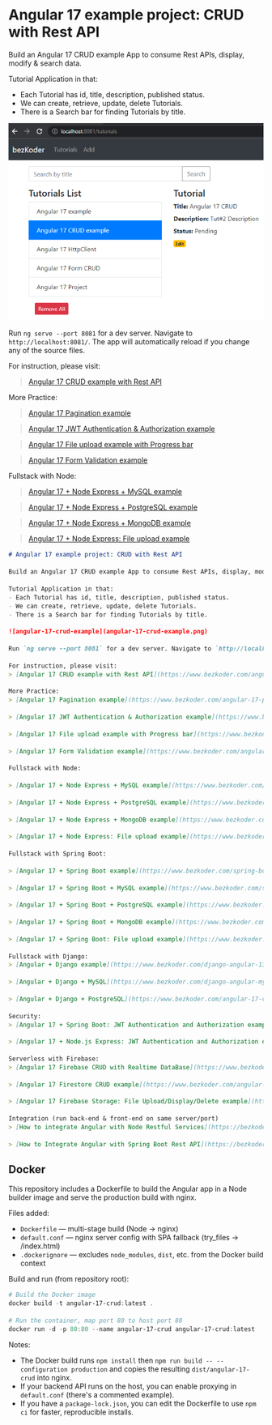 # Angular 17 example project: CRUD with Rest API

Build an Angular 17 CRUD example App to consume Rest APIs, display, modify & search data.

Tutorial Application in that:
- Each Tutorial has id, title, description, published status.
- We can create, retrieve, update, delete Tutorials.
- There is a Search bar for finding Tutorials by title.

![angular-17-crud-example](angular-17-crud-example.png)

Run `ng serve --port 8081` for a dev server. Navigate to `http://localhost:8081/`. The app will automatically reload if you change any of the source files.

For instruction, please visit:
> [Angular 17 CRUD example with Rest API](https://www.bezkoder.com/angular-17-crud-example/)

More Practice:
> [Angular 17 Pagination example](https://www.bezkoder.com/angular-17-pagination-ngx/)

> [Angular 17 JWT Authentication & Authorization example](https://www.bezkoder.com/angular-17-jwt-auth/)

> [Angular 17 File upload example with Progress bar](https://www.bezkoder.com/angular-17-file-upload/)

> [Angular 17 Form Validation example](https://www.bezkoder.com/angular-17-form-validation/)

Fullstack with Node:

> [Angular 17 + Node Express + MySQL example](https://www.bezkoder.com/angular-17-node-js-express-mysql/)

> [Angular 17 + Node Express + PostgreSQL example](https://www.bezkoder.com/angular-17-node-js-express-postgresql/)

> [Angular 17 + Node Express + MongoDB example](https://www.bezkoder.com/angular-17-node-js-express-mongodb/)

> [Angular 17 + Node Express: File upload example](https://www.bezkoder.com/angular-17-node-express-file-upload/)

```markdown
# Angular 17 example project: CRUD with Rest API

Build an Angular 17 CRUD example App to consume Rest APIs, display, modify & search data.

Tutorial Application in that:
- Each Tutorial has id, title, description, published status.
- We can create, retrieve, update, delete Tutorials.
- There is a Search bar for finding Tutorials by title.

![angular-17-crud-example](angular-17-crud-example.png)

Run `ng serve --port 8081` for a dev server. Navigate to `http://localhost:8081/`. The app will automatically reload if you change any of the source files.

For instruction, please visit:
> [Angular 17 CRUD example with Rest API](https://www.bezkoder.com/angular-17-crud-example/)

More Practice:
> [Angular 17 Pagination example](https://www.bezkoder.com/angular-17-pagination-ngx/)

> [Angular 17 JWT Authentication & Authorization example](https://www.bezkoder.com/angular-17-jwt-auth/)

> [Angular 17 File upload example with Progress bar](https://www.bezkoder.com/angular-17-file-upload/)

> [Angular 17 Form Validation example](https://www.bezkoder.com/angular-17-form-validation/)

Fullstack with Node:

> [Angular 17 + Node Express + MySQL example](https://www.bezkoder.com/angular-17-node-js-express-mysql/)

> [Angular 17 + Node Express + PostgreSQL example](https://www.bezkoder.com/angular-17-node-js-express-postgresql/)

> [Angular 17 + Node Express + MongoDB example](https://www.bezkoder.com/angular-17-node-js-express-mongodb/)

> [Angular 17 + Node Express: File upload example](https://www.bezkoder.com/angular-17-node-express-file-upload/)

Fullstack with Spring Boot:

> [Angular 17 + Spring Boot example](https://www.bezkoder.com/spring-boot-angular-17-crud/)

> [Angular 17 + Spring Boot + MySQL example](https://www.bezkoder.com/spring-boot-angular-17-mysql/)

> [Angular 17 + Spring Boot + PostgreSQL example](https://www.bezkoder.com/spring-boot-angular-17-postgresql/)

> [Angular 17 + Spring Boot + MongoDB example](https://www.bezkoder.com/spring-boot-angular-17-mongodb/)

> [Angular 17 + Spring Boot: File upload example](https://www.bezkoder.com/angular-17-spring-boot-file-upload/)

Fullstack with Django:
> [Angular + Django example](https://www.bezkoder.com/django-angular-13-crud-rest-framework/)

> [Angular + Django + MySQL](https://www.bezkoder.com/django-angular-mysql/)

> [Angular + Django + PostgreSQL](https://www.bezkoder.com/angular-17-crud/)

Security:
> [Angular 17 + Spring Boot: JWT Authentication and Authorization example](https://www.bezkoder.com/angular-17-spring-boot-jwt-auth/)

> [Angular 17 + Node.js Express: JWT Authentication and Authorization example](https://www.bezkoder.com/node-js-angular-17-jwt-auth/)

Serverless with Firebase:
> [Angular 17 Firebase CRUD with Realtime DataBase](https://www.bezkoder.com/angular-17-firebase-crud/)

> [Angular 17 Firestore CRUD example](https://www.bezkoder.com/angular-17-firestore-crud/)

> [Angular 17 Firebase Storage: File Upload/Display/Delete example](https://www.bezkoder.com/angular-17-firebase-storage/)

Integration (run back-end & front-end on same server/port)
> [How to integrate Angular with Node Restful Services](https://bezkoder.com/integrate-angular-12-node-js/)

> [How to Integrate Angular with Spring Boot Rest API](https://bezkoder.com/integrate-angular-12-spring-boot/)
```

## Docker

This repository includes a Dockerfile to build the Angular app in a Node builder image and serve the production build with nginx.

Files added:

- `Dockerfile` — multi-stage build (Node -> nginx)
- `default.conf` — nginx server config with SPA fallback (try_files -> /index.html)
- `.dockerignore` — excludes `node_modules`, `dist`, etc. from the Docker build context

Build and run (from repository root):

```powershell
# Build the Docker image
docker build -t angular-17-crud:latest .

# Run the container, map port 80 to host port 80
docker run -d -p 80:80 --name angular-17-crud angular-17-crud:latest
```

Notes:

- The Docker build runs `npm install` then `npm run build -- --configuration production` and copies the resulting `dist/angular-17-crud` into nginx.
- If your backend API runs on the host, you can enable proxying in `default.conf` (there's a commented example).
- If you have a `package-lock.json`, you can edit the Dockerfile to use `npm ci` for faster, reproducible installs.
